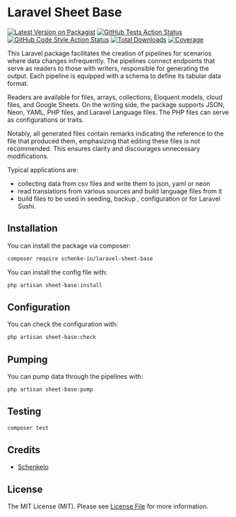 # Laravel Sheet Base

[![Latest Version on Packagist](https://img.shields.io/packagist/v/schenke-io/laravel-sheet-base.svg?style=flat-square)](https://packagist.org/packages/schenke-io/laravel-sheet-base)
[![GitHub Tests Action Status](https://img.shields.io/github/actions/workflow/status/schenke-io/laravel-sheet-base/run-tests.yml?branch=main&label=tests&style=flat-square)](https://github.com/schenke-io/laravel-sheet-base/actions?query=workflow%3Arun-tests+branch%3Amain)
[![GitHub Code Style Action Status](https://img.shields.io/github/actions/workflow/status/schenke-io/laravel-sheet-base/fix-php-code-style-issues.yml?branch=main&label=code%20style&style=flat-square)](https://github.com/schenke-io/laravel-sheet-base/actions?query=workflow%3A"Fix+PHP+code+style+issues"+branch%3Amain)
[![Total Downloads](https://img.shields.io/packagist/dt/schenke-io/laravel-sheet-base.svg?style=flat-square)](https://packagist.org/packages/schenke-io/laravel-sheet-base)
[![Coverage](https://codecov.io/gh/schenke-io/laravel-sheet-base/branch/main/graph/badge.svg)](https://codecov.io/gh/schenke-io/laravel-sheet-base)


This Laravel package facilitates the creation of pipelines for scenarios 
where data changes infrequently. The pipelines connect endpoints that 
serve as readers to those with writers, responsible for generating the 
output. Each pipeline is equipped with a schema to define its tabular data format.

Readers are available for files, arrays, collections, Eloquent models, 
cloud files, and Google Sheets. On the writing side, the package supports 
JSON, Neon, YAML, PHP files, and Laravel Language files. The PHP files can 
serve as configurations or traits.

Notably, all generated files contain remarks indicating the reference to 
the file that produced them, emphasizing that editing these files is not 
recommended. This ensures clarity and discourages unnecessary modifications.

Typical applications are:

* collecting data from csv files and write them to json, yaml or neon
* read translations from various sources and build language files from it
* build files to be used in seeding, backup , configuration or for Laravel Sushi.

## Installation

You can install the package via composer:

```bash
composer require schenke-io/laravel-sheet-base
```

You can install the config file with:

```bash
php artisan sheet-base:install
```

## Configuration

You can check the configuration with:

```bash
php artisan sheet-base:check
```

## Pumping

You can pump data through the pipelines with:

```bash
php artisan sheet-base:pump
```

## Testing

```bash
composer test
```

[//]: # ()

[//]: # (## Changelog)

[//]: # ()

[//]: # (Please see [CHANGELOG]&#40;CHANGELOG.md&#41; for more information on what has changed recently.)

[//]: # ()

[//]: # (## Contributing)

[//]: # ()

[//]: # (Please see [CONTRIBUTING]&#40;CONTRIBUTING.md&#41; for details.)

[//]: # ()

[//]: # (## Security Vulnerabilities)

[//]: # ()

[//]: # (Please review [our security policy]&#40;../../security/policy&#41; on how to report security vulnerabilities.)

[//]: # ()

## Credits

- [SchenkeIo](https://github.com/schenke-io)

## License

The MIT License (MIT). Please see [License File](LICENSE.md) for more information.
